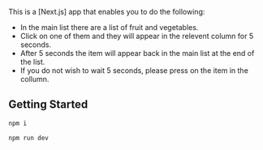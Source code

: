 This is a [Next.js] app that enables you to do the following:

* In the main list there are a list of fruit and vegetables.
* Click on one of them and they will appear in the relevent column for 5 seconds.
* After 5 seconds the item will appear back in the main list at the end of the list.
* If you do not wish to wait 5 seconds, please press on the item in the collumn.

## Getting Started

```bash
npm i

npm run dev
```

